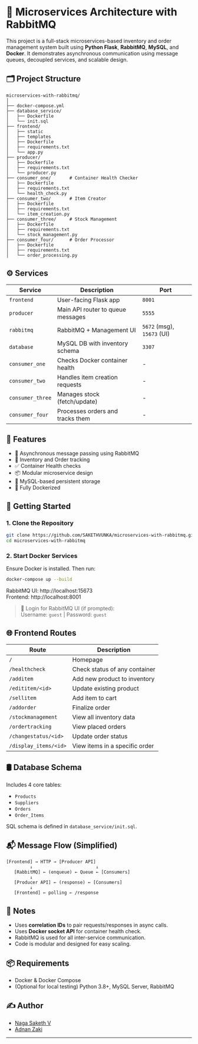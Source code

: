 # 🧩 Microservices Architecture with RabbitMQ

This project is a full-stack microservices-based inventory and order management system built using **Python Flask**, **RabbitMQ**, **MySQL**, and **Docker**. It demonstrates asynchronous communication using message queues, decoupled services, and scalable design.

## 🗂️ Project Structure

```
microservices-with-rabbitmq/
│
├── docker-compose.yml
├── database_service/
│   ├── Dockerfile
│   └── init.sql
├── frontend/
│   ├── static
│   ├── templates
│   ├── Dockerfile
│   ├── requirements.txt
│   └── app.py
├── producer/
│   ├── Dockerfile
│   ├── requirements.txt
│   └── producer.py
├── consumer_one/       # Container Health Checker
│   ├── Dockerfile
│   ├── requirements.txt
│   └── health_check.py
├── consumer_two/       # Item Creator
│   ├── Dockerfile
│   ├── requirements.txt
│   └── item_creation.py
├── consumer_three/     # Stock Management
│   ├── Dockerfile
│   ├── requirements.txt
│   └── stock_management.py
├── consumer_four/      # Order Processor
│   ├── Dockerfile
│   ├── requirements.txt
│   └── order_processing.py
```

## ⚙️ Services

| Service         | Description                                 | Port        |
|----------------|---------------------------------------------|-------------|
| `frontend`      | User-facing Flask app                       | `8001`      |
| `producer`      | Main API router to queue messages           | `5555`      |
| `rabbitmq`      | RabbitMQ + Management UI                    | `5672` (msg), `15673` (UI) |
| `database`      | MySQL DB with inventory schema              | `3307`      |
| `consumer_one`  | Checks Docker container health              | -           |
| `consumer_two`  | Handles item creation requests              | -           |
| `consumer_three`| Manages stock (fetch/update)                | -           |
| `consumer_four` | Processes orders and tracks them            | -           |

## 🧪 Features

- 🔁 Asynchronous message passing using RabbitMQ
- 🛒 Inventory and Order tracking
- ✅ Container Health checks
- 📦 Modular microservice design
- 🐬 MySQL-based persistent storage
- 🐳 Fully Dockerized

## 🚀 Getting Started

### 1. Clone the Repository

```bash
git clone https://github.com/SAKETHVUNKA/microservices-with-rabbitmq.git
cd microservices-with-rabbitmq
```

### 2. Start Docker Services

Ensure Docker is installed. Then run:

```bash
docker-compose up --build
```

RabbitMQ UI: http://localhost:15673  
Frontend: http://localhost:8001

> 📌 Login for RabbitMQ UI (if prompted):  
> Username: `guest` | Password: `guest`

## 🌐 Frontend Routes

| Route                 | Description                            |
|-----------------------|----------------------------------------|
| `/`                   | Homepage                               |
| `/healthcheck`        | Check status of any container          |
| `/additem`            | Add new product to inventory           |
| `/edititem/<id>`      | Update existing product                |
| `/sellitem`           | Add item to cart                       |
| `/addorder`           | Finalize order                         |
| `/stockmanagement`    | View all inventory data                |
| `/ordertracking`      | View placed orders                     |
| `/changestatus/<id>`  | Update order status                    |
| `/display_items/<id>` | View items in a specific order         |

## 🛢️ Database Schema

Includes 4 core tables:

- `Products`
- `Suppliers`
- `Orders`
- `Order_Items`

SQL schema is defined in `database_service/init.sql`.

## 📬 Message Flow (Simplified)

```
[Frontend] → HTTP → [Producer API]
         ↓                        ↓
   [RabbitMQ] ← (enqueue) ← Queue ← [Consumers]
         ↓
   [Producer API] ← (response) ← [Consumers]
         ↓
   [Frontend] ← polling ← /response
```

## 📝 Notes

- Uses **correlation IDs** to pair requests/responses in async calls.
- Uses **Docker socket API** for container health check.
- RabbitMQ is used for all inter-service communication.
- Code is modular and designed for easy scaling.

## 📦 Requirements

- Docker & Docker Compose
- (Optional for local testing) Python 3.8+, MySQL Server, RabbitMQ

## ✍️ Author

 - [Naga Saketh V](https://github.com/SAKETHVUNKA)
 - [Adnan Zaki](https://github.com/zaki-1337)

---